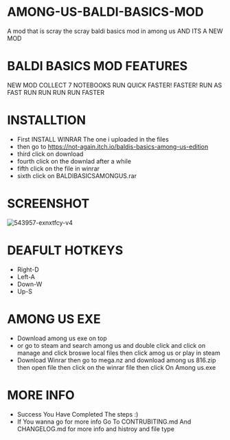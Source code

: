 # AMONG-US-BALDI-BASICS-MOD
A mod that is scray 
the scray baldi basics mod in among us AND ITS A NEW MOD 
# BALDI BASICS MOD FEATURES 
NEW MOD
COLLECT 7 NOTEBOOKS 
RUN QUICK 
FASTER! FASTER!
RUN AS FAST 
RUN RUN RUN RUN FASTER 
# INSTALLTION
 - First INSTALL WINRAR The one i uploaded in the files 
 - then go to https://not-again.itch.io/baldis-basics-among-us-edition
 - third click on download 
 - fourth click on the downlad after a while
 - fifth click on the file in winrar
 - sixth click on BALDIBASICSAMONGUS.rar
# SCREENSHOT
![543957-exnxtfcy-v4](https://user-images.githubusercontent.com/86622134/123782204-10ea6e00-d8a3-11eb-92c9-0b953445ecf6.png)
# DEAFULT HOTKEYS
 - Right-D
 - Left-A
 - Down-W
 - Up-S
# AMONG US EXE 
 - Download among us exe on top
 - or go to steam and search among us and double click and click on manage and click broswe local files then  click amog us or play in steam
 - Download Winrar then go to mega.nz and download among us 816.zip then open file then click on the winrar file then click On Among us.exe

# MORE INFO
 - Success You Have Completed The steps :)
 - If You wanna go for more info Go To CONTRUBITING.md And CHANGELOG.md for more info and histroy and file type 





